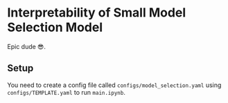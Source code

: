 # Interpretability of Small Model Selection Model
Epic dude 😎.

## Setup
You need to create a config file called `configs/model_selection.yaml` using `configs/TEMPLATE.yaml` to run `main.ipynb`.